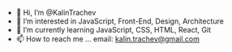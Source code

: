 - 👋 Hi, I’m @KalinTrachev
- 👀 I’m interested in JavaScript, Front-End, Design, Architecture
- 🌱 I’m currently learning JavaScript, CSS, HTML, React, Git
- 📫 How to reach me ... email: kalin.trachev@gmail.com

<!---
KalinTrachev/KalinTrachev is a ✨ special ✨ repository because its `README.md` (this file) appears on your GitHub profile.
You can click the Preview link to take a look at your changes.
--->
